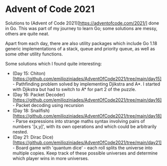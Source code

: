 # Advent of Code 2021

Solutions to (Advent of Code 2021)[https://adventofcode.com/2021/] done in Go. This was part of my journey to learn Go; some solutions are messy, others are quite neat.

Apart from each day, there are also utility packages which include Go 1.18 generic implementations of a stack, queue and priority queue, as well as some other utility functions.

Some solutions which I found quite interesting:

* (Day 15: Chiton)[https://github.com/emilioziniades/AdventOfCode2021/tree/main/day15] - Pathfinding problem solved by implementing Djikstra and A\*. I started with Djikstra but had to switch to A\* for part 2 of the puzzle.
* (Day 16: Packet Decoder)[https://github.com/emilioziniades/AdventOfCode2021/tree/main/day16] - Packet decoding using recursion
* (Day 18: Snailfish) [https://github.com/emilioziniades/AdventOfCode2021/tree/main/day18] - Parse expressions into strange maths syntax involving pairs of numbers '[x,y]', with its own operations and which could be arbitrarily nested.
* (Day 21: Dirac Dice)[https://github.com/emilioziniades/AdventOfCode2021/tree/main/day21] - Board game with 'quantum dice' - each roll splits the universe into multiple copies. Keep track of these possible universes and determine which player wins in more universes.

